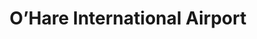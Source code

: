---
title: O’Hare International Airport
tags: john
image: src/files/john/Ohare_2000.jpg
imageBase: Ohare
alt: A hallway at O'Hare International Airport in Chicago, Ill. 
width: 2000
height: 1334
imageDate: November 2022
location: Chicago, IL
camera: Ricoh 500 ME
film: Kentmere 400
metaDescription: A hallway at O'Hare International Airport in Chicago, Ill. 
---